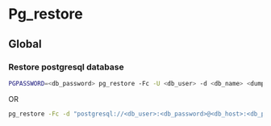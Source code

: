 # Pg_restore

## Global

### Restore postgresql database

```sh
PGPASSWORD=<db_password> pg_restore -Fc -U <db_user> -d <db_name> <dump_file>
```

OR

```sh
pg_restore -Fc -d "postgresql://<db_user>:<db_password>@<db_host>:<db_port>/<db_name>" <dump_file>
```
